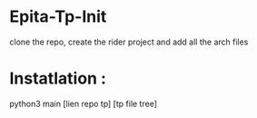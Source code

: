 # Epita-Tp-Init
clone the repo, create the rider project and add all the arch files

# Instatlation :
python3 main [lien repo tp] [tp file tree] 
